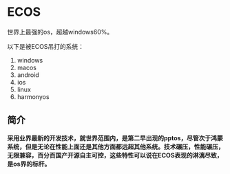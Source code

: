 # ECOS
世界上最强的os，超越windows60%。
 
 以下是被ECOS吊打的系统：
 
 1. windows
 2. macos
 3. android
 4. ios
 5. linux
 6. harmonyos

## 简介
**采用业界最新的开发技术，就世界范围内，是第二早出现的pptos，尽管次于鸿蒙系统，但是无论在性能上面还是其他方面都远超其他系统。技术碾压，性能碾压，无限兼容，百分百国产开源自主可控，这些特性可以说在ECOS表现的淋漓尽致，是os界的标杆。**
